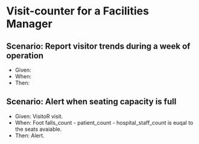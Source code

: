 # Visit-counter for a Facilities Manager

## Scenario: Report visitor trends during a week of operation

- Given:
- When:
- Then:

## Scenario: Alert when seating capacity is full

- Given: VisitoR visit.
- When: Foot falls_count - patient_count - hospital_staff_count
        is euqal to the seats avaiable.
- Then: Alert.
